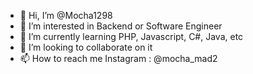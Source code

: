 - 👋 Hi, I’m @Mocha1298
- 👀 I’m interested in Backend or Software Engineer
- 🌱 I’m currently learning PHP, Javascript, C#, Java, etc
- 💞️ I’m looking to collaborate on it
- 📫 How to reach me Instagram : @mocha_mad2

<!---
Mocha1298/Mocha1298 is a ✨ special ✨ repository because its `README.md` (this file) appears on your GitHub profile.
You can click the Preview link to take a look at your changes.
--->
